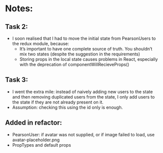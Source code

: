 # Notes:

## Task 2:
  * I soon realised that I had to move the initial state from PearsonUsers to the redux module, because:
    - It’s important to have one complete source of truth. You shouldn’t mix two states (despite the suggestion in the requirements)
    - Storing props in the local state causes problems in React, especially with the deprecation of componentWillRecieveProps()

## Task 3:
  * I went the extra mile: instead of naively adding new users to the state and then removing duplicated users from the state, I only add users to the state if they are not already present on it.
  * Assumption: checking this using the id only is enough.

## Added in refactor:
  * PearsonUser: if avatar was not supplied, or if image failed to load, use avatar-placeholder.png
  * PropTypes and default props